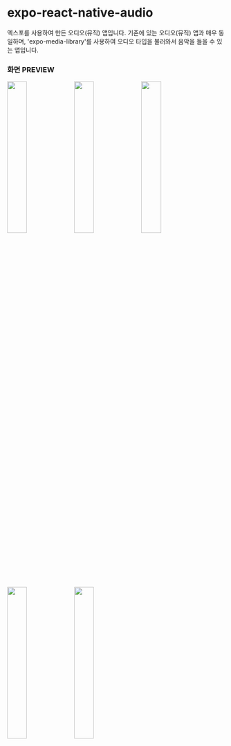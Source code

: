 # expo-react-native-audio

엑스포를 사용하여 만든 오디오(뮤직) 앱입니다. 기존에 있는 오디오(뮤직) 앱과 매우 동일하며, 'expo-media-library'를 사용하여 오디오 타입을 불러와서 음악을 들을 수 있는 앱입니다.



### 화면 PREVIEW 
<p float="center">
  <img src = "https://user-images.githubusercontent.com/55653709/149659091-0115bc0d-0148-4bfe-a3a8-ff86121e9395.png" width="30%" height="30%">
  <img src = "https://user-images.githubusercontent.com/55653709/149659087-30246d87-2ca9-4a5d-9eb1-51e7c4875daf.png" width="30%" height="30%">
  <img src = "https://user-images.githubusercontent.com/55653709/149659082-2d9d5bc4-04ed-4add-963d-744111c52572.png" width="30%" height="30%">
  <img src = "https://user-images.githubusercontent.com/55653709/149659076-8819535e-f00d-4502-ad4e-73e8912de999.png" width="30%" height="30%">
  <img src = "https://user-images.githubusercontent.com/55653709/149659062-58fb3e69-7de9-4ad1-81b4-ec42d84ffcb8.png" width="30%" height="30%">
</p>
